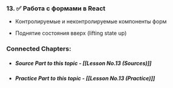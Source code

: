 
### 13. ✅ **Работа с формами в React**
    
- Контролируемые и неконтролируемые компоненты форм
    
- Поднятие состояния вверх (lifting state up)  


### Connected Chapters:
- ##### *Source Part to this topic* - [[Lesson No.13 (Sources)]]
- ##### *Practice Part to this topic* - [[Lesson No.13 (Practice)]]